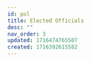 ```yaml
---
id: pol
title: Elected Officials
desc: ""
nav_order: 3
updated: 1716474765507
created: 1716392615582
---
```

